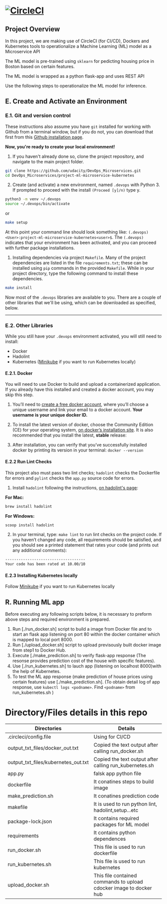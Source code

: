 # [![CircleCI](https://dl.circleci.com/status-badge/img/gh/kusuma-ss/OperationalizeaMachineLearningMicroserviceAPI/tree/master.svg?style=svg)](https://dl.circleci.com/status-badge/redirect/gh/kusuma-ss/OperationalizeaMachineLearningMicroserviceAPI/tree/master)

## Project Overview

In this project, we are making use of CircleCI (for CI/CD), Dockers and Kubernetes tools to operationalize a Machine Learning (ML) model as a Microservice API

The ML model is pre-trained using `sklearn` for pedicting housing price in Boston based on certain features.

The ML model is wrapped as a python flask-app and uses REST API

Use the following steps to operationalize the ML model for inference.

## E. Create and Activate an Environment

### E.1. Git and version control

These instructions also assume you have `git` installed for working with Github from a terminal window, but if you do not, you can download that first from this [Github installation page](https://www.atlassian.com/git/tutorials/install-git).

**Now, you're ready to create your local environment!**

1. If you haven't already done so, clone the project repository, and navigate to the main project folder.

```bash
git clone https://github.com/udacity/DevOps_Microservices.git
cd DevOps_Microservices/project-ml-microservice-kubernetes
```

2. Create (and activate) a new environment, named `.devops` with Python 3. If prompted to proceed with the install `(Proceed [y]/n)` type y.

```bash
python3 -m venv ~/.devops
source ~/.devops/bin/activate
```
or

```bash
make setup
```

At this point your command line should look something like: `(.devops) <User>:project-ml-microservice-kubernetes<user>$`. The `(.devops)` indicates that your environment has been activated, and you can proceed with further package installations.

1. Installing dependencies via project `Makefile`. Many of the project dependencies are listed in the file `requirements.txt`; these can be installed using `pip` commands in the provided `Makefile`. While in your project directory, type the following command to install these dependencies.

```bash
make install
```

Now most of the `.devops` libraries are available to you. There are a couple of other libraries that we'll be using, which can be downloaded as specified, below.

---
### E.2. Other Libraries

While you still have your `.devops` environment activated, you will still need to install:
* Docker
* Hadolint
* Kubernetes ([Minikube](https://kubernetes.io/docs/tasks/tools/install-minikube/) if you want to run Kubernetes locally)

#### E.2.1. Docker

You will need to use Docker to build and upload a containerized application. If you already have this installed and created a docker account, you may skip this step.

1. You’ll need to [create a free docker account](https://hub.docker.com/signup), where you’ll choose a unique username and link your email to a docker account. **Your username is your unique docker ID.**

2. To install the latest version of docker, choose the Community Edition (CE) for your operating system, [on docker’s installation site](https://docs.docker.com/v17.12/install/). It is also recommended that you install the latest, **stable** release:

3. After installation, you can verify that you’ve successfully installed docker by printing its version in your terminal: `docker --version`

#### E.2.2 Run Lint Checks

This project also must pass two lint checks; `hadolint` checks the Dockerfile for errors and `pylint` checks the `app.py` source code for errors.

1. Install `hadolint` following the instructions, [on hadolint's page]( https://github.com/hadolint/hadolint): 

**For Mac:**
```bash
brew install hadolint
```

**For Windows:**
```bash
scoop install hadolint
```

2. In your terminal, type: `make lint` to run lint checks on the project code. If you haven’t changed any code, all requirements should be satisfied, and you should see a printed statement that rates your code (and prints out any additional comments):

```bash
------------------------------------
Your code has been rated at 10.00/10
```

#### E.2.3 Installing Kubernetes locally
Follow [Minikube](https://kubernetes.io/docs/tasks/tools/install-minikube/) if you want to run Kubernetes locally

## R. Running ML app  

Before executing any following scripts below, it is necessary to preform above steps and required environment is prepared.
  
  1. Run [./run_docker.sh] script to build a image from Docker file and to start an flask app listening on port 80 within the docker container which is mapped to local port 8000.
  2. Run [./upload_docker.sh] script to upload previsously built docker image from step1 to Docker Hub.
  3. Execute [./make_prediction.sh] to verify flask-app response (The resonse provides prediction cost of the house with specific features).
  4. Use [./run_kubernetes.sh] to lauch app (listening on localhost 8000)with the help of Kubernetes.
  5. To test the ML app response (make prediction of house prices using certain features) use [./make_prediction.sh]. (To obtain detail log of app response, use `kubectl logs <podname>`. Find `<podname>` from run_kubernetes.sh )

# Directory/Files details in this repo

Directories   | Details
------------- | -------------
.circleci/config.file  | Using for CI/CD
output_txt_files/docker_out.txt | Copied the text output after calling run_docker.sh
output_txt_files/kubernetes_out.txt |Copied the text output after calling run_kubernetes.sh
app.py | falsk app python file
dockerfile| It conatines steps to build image
make_prediction.sh | It conatines prediction code
makefile| It is used to run python lint, hadolint,setup...etc
package-lock.json | It contains required packages for ML model
requirements | It contains python dependences
run_docker.sh|  This file is used to run dockerfile
run_kubernetes.sh| This file is used to run kubernetes
upload_docker.sh| This file contained commands to upload cdocker image to docker hub


